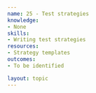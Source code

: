 ```yaml
---
name: 25 - Test strategies
knowledge:
- None
skills:
- Writing test strategies
resources:
- Strategy templates
outcomes:
- To be identified

layout: topic
---
```

